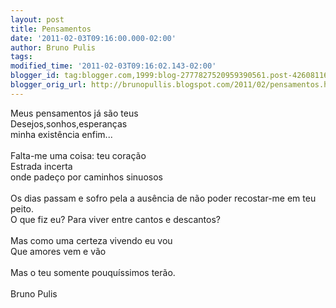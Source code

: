 ```yaml
---
layout: post
title: Pensamentos
date: '2011-02-03T09:16:00.000-02:00'
author: Bruno Pulis
tags: 
modified_time: '2011-02-03T09:16:02.143-02:00'
blogger_id: tag:blogger.com,1999:blog-2777827520959390561.post-4260811645231880556
blogger_orig_url: http://brunopullis.blogspot.com/2011/02/pensamentos.html
---
```


Meus pensamentos já são teus<br />Desejos,sonhos,esperanças <br />minha existência enfim...<br /><br />Falta-me uma coisa: teu coração<br />Estrada incerta<br />onde padeço por caminhos sinuosos<br /><br />Os dias passam e sofro pela a ausência de não poder recostar-me em teu peito.<br />O que fiz eu? Para viver entre cantos e descantos? <br /><br />Mas como uma certeza vivendo eu vou<br />Que amores vem e vão<br /><br />Mas o teu somente pouquíssimos terão.<br /><br />Bruno Pulis